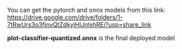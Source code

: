 You can get the pytorch and onnx models from this link: https://drive.google.com/drive/folders/1-7tRwUrs3o3fjnvQtZdkyjHIJnlxhREi?usp=share_link

**plot-classifier-quantized.onnx** is the final deployed model